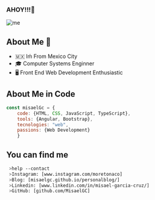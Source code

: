 ### AHOY!!!👋

![me](https://user-images.githubusercontent.com/40589269/104251345-1f4be700-5435-11eb-9300-4ab6f13390fd.jpg)

## About Me :book:

- :mexico: Iḿ From Mexico City
- 🎓 Computer Systems Enginner
- 🖥 Front End Web Development Enthusiastic

## About Me in Code
```js
const misaelGc = {
    code: {HTML, CSS, JavaScript, TypeScript},
    tools: {Angular, Bootstrap},
    tecnologies: "web",
    passions: {Web Development}
    }
```    
## You can find me    
````bash
 >help --contact
 >Instagram: [www.instagram.com/moretonaco]
 >Blog: [misaelgc.github.io/personalblog/]
 >Linkedin: [www.linkedin.com/in/misael-garcia-cruz/]
 >GitHub: [github.com/MisaelGC]
````
